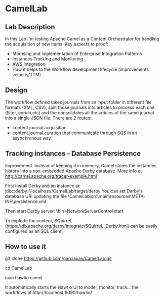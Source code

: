 # CamelLab

## Lab Description
In this Lab I'm testing Apache Camel as a Content Orchestrator for handling the acquisition of new items. Key aspects to proof:
* Modeling and Implementation of Enterprise Integration Patterns
* Instances Tracking and Monitoring
* AWS integration
* How it helps to the Workflow development lifecycle (improvements velocity/TTM)

## Design
The workflow defined takes journals from an input folder in different file formats (XML, CSV), split those journals into articles to process each one (filter, enrich,etc) and the consolidates all the articles of the same journal into a single JSON file.
There are 2 routes:
* content.journal.acquisition
* content.journal.curation
that communicate through SQS in an asynchronous way.

## Tracking instances - Database Persistence
Improvement. Instead of keeping it in  memory, Camel stores the instances history into a non-embedded Apache Derby database.
More info at http://camel.apache.org/tracer-example.html

First install Derby and an instance at: jdbc:derby://localhost/<Workspace>/CamelLab/target/derby
You can set Derby's database URI updating the file <Workspace>\CamelLab\src\main\resources\META-INF\persistence.xml

Then start Derby server:
<db-derby-home>\bin>NetworkServerControl start

To explode the content, SQuirreL (https://db.apache.org/derby/integrate/SQuirreL_Derby.html) can be easily configured as an SQL client.

## How to use it
git clone https://github.com/garciapau/CamelLab.git

cd CamelLab

mvn hawtio:camel

It automatically starts the Hawtio UI to model, monitor, track... the workflows at http://localhost:8090/hawtio/

